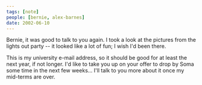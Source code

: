 ```yaml
---
tags: [note]
people: [bernie, alex-barnes]
date: 2002-06-10
---
```


Bernie, it was good to talk to you again.  I took a look at the pictures from the lights out party -- it looked like a lot of fun; I wish I'd been there.

This is my university e-mail address, so it should be good for at least the next year, if not longer.  I'd like to take you up on your offer to drop by
Soma some time in the next few weeks... I'll talk to you more about it once my mid-terms are over.